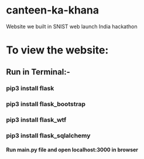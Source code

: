# canteen-ka-khana
Website we built in SNIST web launch India hackathon

# To view the website:
## Run in Terminal:-
### pip3 install flask
### pip3 install flask_bootstrap
### pip3 install flask_wtf
### pip3 install flask_sqlalchemy

#### Run main.py file and open localhost:3000 in browser
